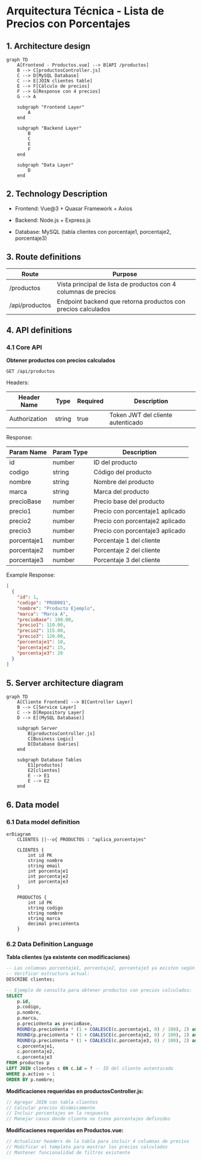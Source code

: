 # Arquitectura Técnica - Lista de Precios con Porcentajes

## 1. Architecture design

```mermaid
graph TD
    A[Frontend - Productos.vue] --> B[API /productos]
    B --> C[productosController.js]
    C --> D[MySQL Database]
    C --> E[JOIN clientes table]
    E --> F[Cálculo de precios]
    F --> G[Response con 4 precios]
    G --> A

    subgraph "Frontend Layer"
        A
    end

    subgraph "Backend Layer"
        B
        C
        E
        F
    end

    subgraph "Data Layer"
        D
    end
```

## 2. Technology Description

* Frontend: Vue\@3 + Quasar Framework + Axios

* Backend: Node.js + Express.js

* Database: MySQL (tabla clientes con porcentaje1, porcentaje2, porcentaje3)

## 3. Route definitions

| Route          | Purpose                                                         |
| -------------- | --------------------------------------------------------------- |
| /productos     | Vista principal de lista de productos con 4 columnas de precios |
| /api/productos | Endpoint backend que retorna productos con precios calculados   |

## 4. API definitions

### 4.1 Core API

**Obtener productos con precios calculados**

```
GET /api/productos
```

Headers:

| Header Name   | Type   | Required | Description                       |
| ------------- | ------ | -------- | --------------------------------- |
| Authorization | string | true     | Token JWT del cliente autenticado |

Response:

| Param Name  | Param Type | Description                     |
| ----------- | ---------- | ------------------------------- |
| id          | number     | ID del producto                 |
| codigo      | string     | Código del producto             |
| nombre      | string     | Nombre del producto             |
| marca       | string     | Marca del producto              |
| precioBase  | number     | Precio base del producto        |
| precio1     | number     | Precio con porcentaje1 aplicado |
| precio2     | number     | Precio con porcentaje2 aplicado |
| precio3     | number     | Precio con porcentaje3 aplicado |
| porcentaje1 | number     | Porcentaje 1 del cliente        |
| porcentaje2 | number     | Porcentaje 2 del cliente        |
| porcentaje3 | number     | Porcentaje 3 del cliente        |

Example Response:

```json
[
  {
    "id": 1,
    "codigo": "PROD001",
    "nombre": "Producto Ejemplo",
    "marca": "Marca A",
    "precioBase": 100.00,
    "precio1": 110.00,
    "precio2": 115.00,
    "precio3": 120.00,
    "porcentaje1": 10,
    "porcentaje2": 15,
    "porcentaje3": 20
  }
]
```

## 5. Server architecture diagram

```mermaid
graph TD
    A[Cliente Frontend] --> B[Controller Layer]
    B --> C[Service Layer]
    C --> D[Repository Layer]
    D --> E[(MySQL Database)]

    subgraph Server
        B[productosController.js]
        C[Business Logic]
        D[Database Queries]
    end

    subgraph Database Tables
        E1[productos]
        E2[clientes]
        E --> E1
        E --> E2
    end
```

## 6. Data model

### 6.1 Data model definition

```mermaid
erDiagram
    CLIENTES ||--o{ PRODUCTOS : "aplica_porcentajes"
    
    CLIENTES {
        int id PK
        string nombre
        string email
        int porcentaje1
        int porcentaje2
        int porcentaje3
    }
    
    PRODUCTOS {
        int id PK
        string codigo
        string nombre
        string marca
        decimal precioVenta
    }
```

### 6.2 Data Definition Language

**Tabla clientes (ya existente con modificaciones)**

```sql
-- Las columnas porcentaje1, porcentaje2, porcentaje3 ya existen según el usuario
-- Verificar estructura actual:
DESCRIBE clientes;

-- Ejemplo de consulta para obtener productos con precios calculados:
SELECT 
    p.id,
    p.codigo,
    p.nombre,
    p.marca,
    p.precioVenta as precioBase,
    ROUND(p.precioVenta * (1 + COALESCE(c.porcentaje1, 0) / 100), 2) as precio1,
    ROUND(p.precioVenta * (1 + COALESCE(c.porcentaje2, 0) / 100), 2) as precio2,
    ROUND(p.precioVenta * (1 + COALESCE(c.porcentaje3, 0) / 100), 2) as precio3,
    c.porcentaje1,
    c.porcentaje2,
    c.porcentaje3
FROM productos p
LEFT JOIN clientes c ON c.id = ? -- ID del cliente autenticado
WHERE p.activo = 1
ORDER BY p.nombre;
```

**Modificaciones requeridas en productosController.js:**

```javascript
// Agregar JOIN con tabla clientes
// Calcular precios dinámicamente
// Incluir porcentajes en la respuesta
// Manejar casos donde cliente no tiene porcentajes definidos
```

**Modificaciones requeridas en Productos.vue:**

```javascript
// Actualizar headers de la tabla para incluir 4 columnas de precios
// Modificar el template para mostrar los precios calculados
// Mantener funcionalidad de filtros existente
```

